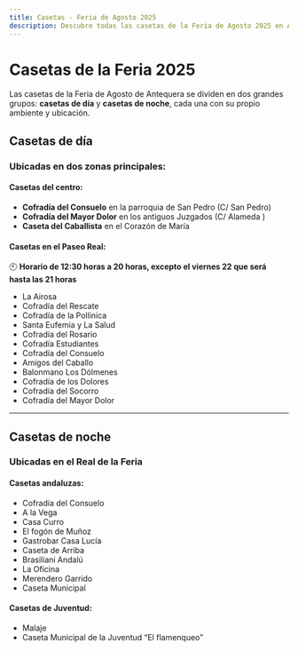 ```yaml
---
title: Casetas - Feria de Agosto 2025
description: Descubre todas las casetas de la Feria de Agosto 2025 en Antequera. Centro, Paseo Real y Recinto Ferial con toda la información actualizada.
---
```


# Casetas de la Feria 2025

Las casetas de la Feria de Agosto de Antequera se dividen en dos grandes grupos: **casetas de día** y **casetas de noche**, cada una con su propio ambiente y ubicación.

## Casetas de día

### Ubicadas en dos zonas principales:

#### Casetas del centro:
- **Cofradía del Consuelo** en la parroquia de San Pedro (C/ San Pedro)
- **Cofradía del Mayor Dolor** en los antiguos Juzgados (C/ Alameda )
- **Caseta del Caballista** en el Corazón de María

#### Casetas en el Paseo Real:
🕙 **Horario de 12:30 horas a 20 horas, excepto el viernes 22 que será hasta las 21 horas** 
- La Airosa
- Cofradía del Rescate
- Cofradía de la Pollinica
- Santa Eufemia y La Salud
- Cofradía del Rosario
- Cofradía Estudiantes
- Cofradía del Consuelo
- Amigos del Caballo
- Balonmano Los Dólmenes
- Cofradía de los Dolores
- Cofradía del Socorro
- Cofradía del Mayor Dolor

---

## Casetas de noche

### Ubicadas en el Real de la Feria

#### Casetas andaluzas:
- Cofradía del Consuelo
- A la Vega
- Casa Curro
- El fogón de Muñoz
- Gastrobar Casa Lucía
- Caseta de Arriba
- Brasiliani Andalú
- La Oficina
- Merendero Garrido
- Caseta Municipal

#### Casetas de Juventud:
- Malaje
- Caseta Municipal de la Juventud “El flamenqueo”
